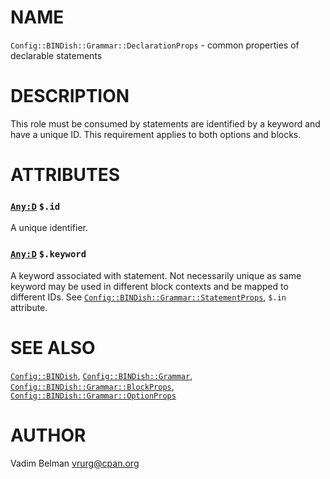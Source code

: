 NAME
====

`Config::BINDish::Grammar::DeclarationProps` - common properties of declarable statements

DESCRIPTION
===========

This role must be consumed by statements are identified by a keyword and have a unique ID. This requirement applies to both options and blocks.

ATTRIBUTES
==========

### [`Any:D`](https://docs.raku.org/type/Any) `$.id`

A unique identifier.

### [`Any:D`](https://docs.raku.org/type/Any) `$.keyword`

A keyword associated with statement. Not necessarily unique as same keyword may be used in different block contexts and be mapped to different IDs. See [`Config::BINDish::Grammar::StatementProps`](StatementProps.md), `$.in` attribute.

SEE ALSO
========

[`Config::BINDish`](../../BINDish.md), [`Config::BINDish::Grammar`](../Grammar.md), [`Config::BINDish::Grammar::BlockProps`](BlockProps.md), [`Config::BINDish::Grammar::OptionProps`](OptionProps.md)

AUTHOR
======

Vadim Belman <vrurg@cpan.org>

